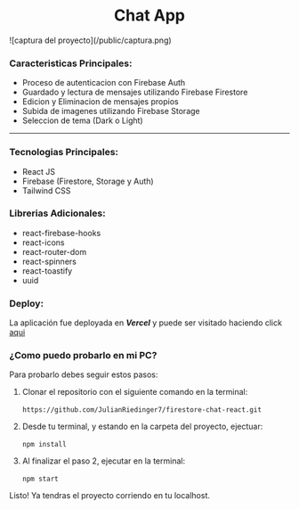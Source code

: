 <h1 align='center'>Chat App</h1>
![captura del proyecto](/public/captura.png)

### Caracteristicas Principales:

- Proceso de autenticacion con Firebase Auth
- Guardado y lectura de mensajes utilizando Firebase Firestore
- Edicion y Eliminacion de mensajes propios
- Subida de imagenes utilizando Firebase Storage
- Seleccion de tema (Dark o Light)

---

### Tecnologias Principales:

- React JS
- Firebase (Firestore, Storage y Auth)
- Tailwind CSS

### Librerias Adicionales:

- react-firebase-hooks
- react-icons
- react-router-dom
- react-spinners
- react-toastify
- uuid

### Deploy:

La aplicación fue deployada en **_Vercel_** y puede ser visitado haciendo click [aqui](https://firestore-chat-react.vercel.app/)

### ¿Como puedo probarlo en mi PC?

Para probarlo debes seguir estos pasos:

1. Clonar el repositorio con el siguiente comando en la terminal:

   `https://github.com/JulianRiedinger7/firestore-chat-react.git`

2. Desde tu terminal, y estando en la carpeta del proyecto, ejectuar:

   `npm install`

3. Al finalizar el paso 2, ejecutar en la terminal:

   `npm start`

Listo! Ya tendras el proyecto corriendo en tu localhost.
